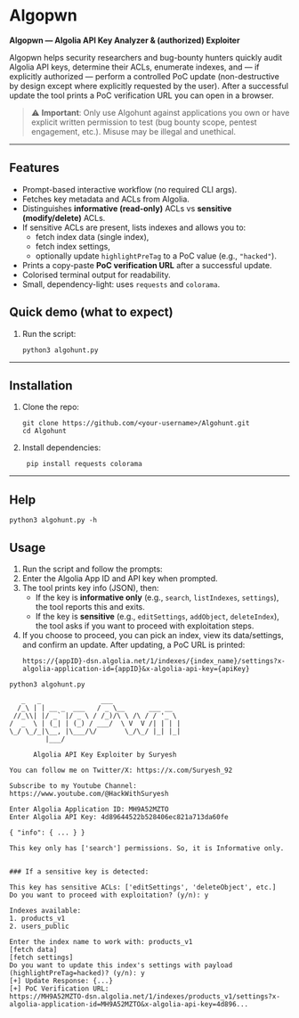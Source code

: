 # Algopwn

**Algopwn — Algolia API Key Analyzer & (authorized) Exploiter**

Algopwn helps security researchers and bug-bounty hunters quickly audit Algolia API keys, determine their ACLs, enumerate indexes, and — if explicitly authorized — perform a controlled PoC update (non-destructive by design except where explicitly requested by the user). After a successful update the tool prints a PoC verification URL you can open in a browser.

> ⚠️ **Important**: Only use Algohunt against applications you own or have explicit written permission to test (bug bounty scope, pentest engagement, etc.). Misuse may be illegal and unethical.

---

## Features

- Prompt-based interactive workflow (no required CLI args).
- Fetches key metadata and ACLs from Algolia.
- Distinguishes **informative (read-only)** ACLs vs **sensitive (modify/delete)** ACLs.
- If sensitive ACLs are present, lists indexes and allows you to:
  - fetch index data (single index),
  - fetch index settings,
  - optionally update `highlightPreTag` to a PoC value (e.g., `"hacked"`).
- Prints a copy-paste **PoC verification URL** after a successful update.
- Colorised terminal output for readability.
- Small, dependency-light: uses `requests` and `colorama`.


## Quick demo (what to expect)

1. Run the script:
    ```
    python3 algohunt.py
    ```

---

## Installation

1. Clone the repo:
    ```
    git clone https://github.com/<your-username>/Algohunt.git
    cd Algohunt
    ```

2. Install dependencies:
   ```
    pip install requests colorama
    ```

---

## Help
```
python3 algohunt.py -h
```

## Usage

1. Run the script and follow the prompts:
2. Enter the Algolia App ID and API key when prompted.
3. The tool prints key info (JSON), then:
   - If the key is **informative only** (e.g., `search`, `listIndexes`, `settings`), the tool reports this and exits.
   - If the key is **sensitive** (e.g., `editSettings`, `addObject`, `deleteIndex`), the tool asks if you want to proceed with exploitation steps.
4. If you choose to proceed, you can pick an index, view its data/settings, and confirm an update. After updating, a PoC URL is printed:
    ```
    https://{appID}-dsn.algolia.net/1/indexes/{index_name}/settings?x-algolia-application-id={appID}&x-algolia-api-key={apiKey}
    ```

```
python3 algohunt.py
```
```
   _   _               ___
  /_\ | | __ _  ___   / _ \__      ___ __
 //_\\| |/ _` |/ _ \ / /_)/\ \ /\ / / '_ \
/  _  \ | (_| | (_) / ___/  \ V  V /| | | |
\_/ \_/_|\__, |\___/\/       \_/\_/ |_| |_|
         |___/

      Algolia API Key Exploiter by Suryesh

You can follow me on Twitter/X: https://x.com/Suryesh_92

Subscribe to my Youtube Channel: https://www.youtube.com/@HackWithSuryesh

Enter Algolia Application ID: MH9A52MZTO
Enter Algolia API Key: 4d89644522b528406ec821a713da60fe

{ "info": { ... } }

This key only has ['search'] permissions. So, it is Informative only.


### If a sensitive key is detected:

This key has sensitive ACLs: ['editSettings', 'deleteObject', etc.]
Do you want to proceed with exploitation? (y/n): y

Indexes available:
1. products_v1
2. users_public

Enter the index name to work with: products_v1
[fetch data]
[fetch settings]
Do you want to update this index's settings with payload (highlightPreTag=hacked)? (y/n): y
[+] Update Response: {...}
[+] PoC Verification URL:
https://MH9A52MZTO-dsn.algolia.net/1/indexes/products_v1/settings?x-algolia-application-id=MH9A52MZTO&x-algolia-api-key=4d896...

```
